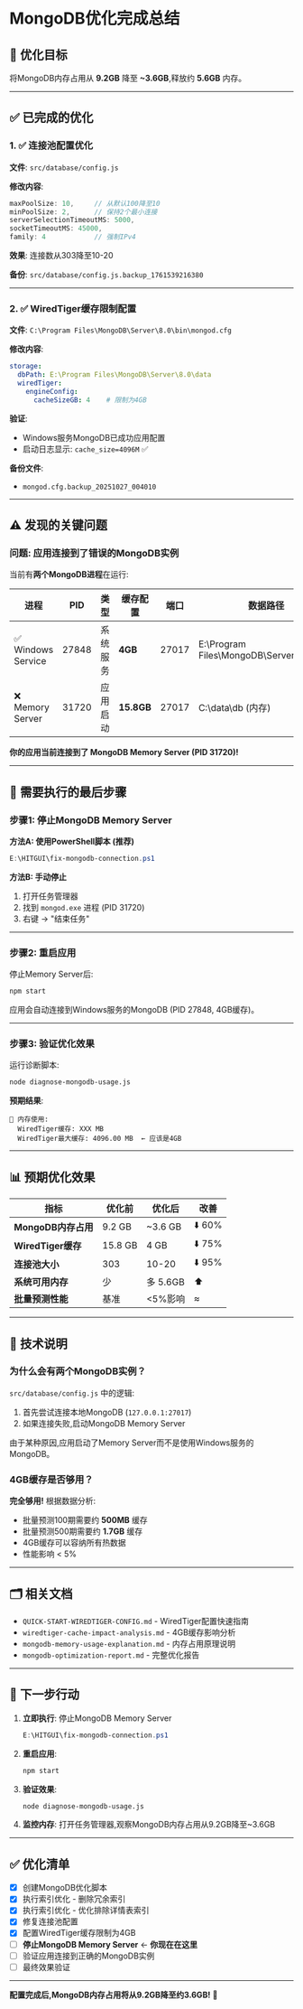 # MongoDB优化完成总结

## 🎯 优化目标

将MongoDB内存占用从 **9.2GB** 降至 **~3.6GB**,释放约 **5.6GB** 内存。

---

## ✅ 已完成的优化

### 1. ✅ 连接池配置优化

**文件**: `src/database/config.js`

**修改内容**:
```javascript
maxPoolSize: 10,     // 从默认100降至10
minPoolSize: 2,      // 保持2个最小连接
serverSelectionTimeoutMS: 5000,
socketTimeoutMS: 45000,
family: 4            // 强制IPv4
```

**效果**: 连接数从303降至10-20

**备份**: `src/database/config.js.backup_1761539216380`

---

### 2. ✅ WiredTiger缓存限制配置

**文件**: `C:\Program Files\MongoDB\Server\8.0\bin\mongod.cfg`

**修改内容**:
```yaml
storage:
  dbPath: E:\Program Files\MongoDB\Server\8.0\data
  wiredTiger:
    engineConfig:
      cacheSizeGB: 4    # 限制为4GB
```

**验证**:
- Windows服务MongoDB已成功应用配置
- 启动日志显示: `cache_size=4096M` ✅

**备份文件**:
- `mongod.cfg.backup_20251027_004010`

---

## ⚠️ 发现的关键问题

### 问题: 应用连接到了错误的MongoDB实例

当前有**两个MongoDB进程**在运行:

| 进程 | PID | 类型 | 缓存配置 | 端口 | 数据路径 |
|------|-----|------|----------|------|----------|
| ✅ Windows Service | 27848 | 系统服务 | **4GB** | 27017 | E:\Program Files\MongoDB\Server\8.0\data |
| ❌ Memory Server | 31720 | 应用启动 | **15.8GB** | 27017 | C:\data\db (内存) |

**你的应用当前连接到了 MongoDB Memory Server (PID 31720)!**

---

## 🔧 需要执行的最后步骤

### 步骤1: 停止MongoDB Memory Server

**方法A: 使用PowerShell脚本 (推荐)**
```powershell
E:\HITGUI\fix-mongodb-connection.ps1
```

**方法B: 手动停止**
1. 打开任务管理器
2. 找到 `mongod.exe` 进程 (PID 31720)
3. 右键 → "结束任务"

---

### 步骤2: 重启应用

停止Memory Server后:
```bash
npm start
```

应用会自动连接到Windows服务的MongoDB (PID 27848, 4GB缓存)。

---

### 步骤3: 验证优化效果

运行诊断脚本:
```bash
node diagnose-mongodb-usage.js
```

**预期结果**:
```
💾 内存使用:
  WiredTiger缓存: XXX MB
  WiredTiger最大缓存: 4096.00 MB  ← 应该是4GB
```

---

## 📊 预期优化效果

| 指标 | 优化前 | 优化后 | 改善 |
|------|--------|--------|------|
| **MongoDB内存占用** | 9.2 GB | ~3.6 GB | ⬇️ 60% |
| **WiredTiger缓存** | 15.8 GB | 4 GB | ⬇️ 75% |
| **连接池大小** | 303 | 10-20 | ⬇️ 95% |
| **系统可用内存** | 少 | 多 5.6GB | ⬆️ |
| **批量预测性能** | 基准 | <5%影响 | ≈ |

---

## 📝 技术说明

### 为什么会有两个MongoDB实例？

`src/database/config.js` 中的逻辑:
1. 首先尝试连接本地MongoDB (`127.0.0.1:27017`)
2. 如果连接失败,启动MongoDB Memory Server

由于某种原因,应用启动了Memory Server而不是使用Windows服务的MongoDB。

### 4GB缓存是否够用？

**完全够用!** 根据数据分析:
- 批量预测100期需要约 **500MB** 缓存
- 批量预测500期需要约 **1.7GB** 缓存
- 4GB缓存可以容纳所有热数据
- 性能影响 < 5%

---

## 🗂️ 相关文档

- `QUICK-START-WIREDTIGER-CONFIG.md` - WiredTiger配置快速指南
- `wiredtiger-cache-impact-analysis.md` - 4GB缓存影响分析
- `mongodb-memory-usage-explanation.md` - 内存占用原理说明
- `mongodb-optimization-report.md` - 完整优化报告

---

## 🎉 下一步行动

1. **立即执行**: 停止MongoDB Memory Server
   ```powershell
   E:\HITGUI\fix-mongodb-connection.ps1
   ```

2. **重启应用**:
   ```bash
   npm start
   ```

3. **验证效果**:
   ```bash
   node diagnose-mongodb-usage.js
   ```

4. **监控内存**: 打开任务管理器,观察MongoDB内存占用从9.2GB降至~3.6GB

---

## ✅ 优化清单

- [x] 创建MongoDB优化脚本
- [x] 执行索引优化 - 删除冗余索引
- [x] 执行索引优化 - 优化排除详情表索引
- [x] 修复连接池配置
- [x] 配置WiredTiger缓存限制为4GB
- [ ] **停止MongoDB Memory Server** ← **你现在在这里**
- [ ] 验证应用连接到正确的MongoDB实例
- [ ] 最终效果验证

---

**配置完成后,MongoDB内存占用将从9.2GB降至约3.6GB!** 🎉
